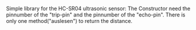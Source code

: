 Simple library for the HC-SR04 ultrasonic sensor:
The Constructor need the pinnumber of the "trip-pin" and the pinnumber of the "echo-pin".
There is only one method("auslesen") to return the distance.